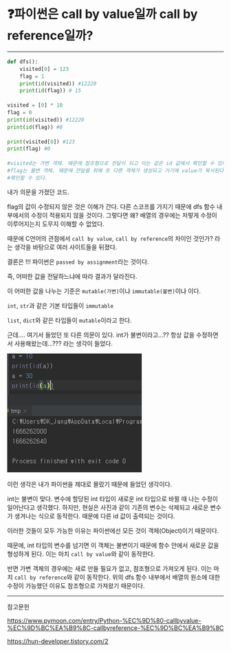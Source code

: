 # ❓파이썬은 call by value일까 call by reference일까?

---

```python
def dfs():
	visited[0] = 123
	flag = 1
	print(id(visited)) #12220
	print(id(flag)) # 15
    
visited = [0] * 10
flag = 0
print(id(visited)) #12220
print(id(flag)) #8

print(visited[0]) #123
print(flag) #0

#visited는 가변 객체. 때문에 참조형으로 전달이 되고 이는 같은 id 값에서 확인할 수 있다.
#flag는 불변 객체. 때문에 전달을 위해 또 다른 객체가 생성되고 거기에 value가 복사된다. 이는 다른 id 값에서 
#확인할 수 있다.
```



내가 의문을 가졌던 코드.

flag의 값이 수정되지 않은 것은 이해가 간다. 다른 스코프를 가지기 때문에 dfs 함수 내부에서의 수정이 적용되지 않을 것이다. 그렇다면 왜? 배열의 경우에는 저렇게 수정이 이루어지는지 도무지 이해할 수 없었다.

때문에 C언어의 관점에서 `call by value`, `call by reference`의 차이인 것인가? 라는 생각을 바탕으로 여러 사이트들을 뒤졌다. 

결론은 !!! 파이썬은 `passed by assignment`라는 것이다.

즉, 어떠한 값을 전달하느냐에 따라 결과가 달라진다.

이 어떠한 값을 나누는 기준은 `mutable(가변)`이냐 `immutable(불변)`이냐 이다.

`int`, `str`과 같은 기본 타입들이 `immutable`

`list`, `dict`와 같은 타입들이 `mutable`이라고 한다.

근데.... 여기서 들었던 또 다른 의문이 있다. int가 불변이라고...?? 항상 값을 수정하면서 사용해왔는데...??? 라는 생각이 들었다.

![callby](..\assets\img\callby.jpg)

이런 생각은 내가 파이썬을 제대로 몰랐기 때문에 들었던 생각이다.

int는 불변이 맞다. 변수에 할당된 int 타입이 새로운 int 타입으로 바뀔 때 나는 수정이 일어난다고 생각했다. 하지만, 현실은 사진과 같이 기존의 변수는 삭제되고 새로운 변수가 생겨나는 식으로 동작한다. 때문에 다른 id 값이 출력되는 것이다.

이러한 것들이 모두 가능한 이유는 파이썬에선 모든 것이 객체(Object)이기 때문이다.

때문에, int 타입의 변수를 넘기면 이 객체는 불변이기 때문에 함수 안에서 새로운 값을 형성하게 된다. 이는 마치 `call by value`와 같이 동작한다.

반면 가변 객체의 경우에는 새로 만들 필요가 없고, 참조형으로 가져오게 된다. 이는 마치 `call by reference`와 같이 동작한다. 위의 dfs 함수 내부에서 배열의 원소에 대한 수정이 가능했던 이유도 참조형으로 가져왔기 때문이다.



---

참고문헌

https://www.pymoon.com/entry/Python-%EC%9D%80-callbyvalue-%EC%9D%BC%EA%B9%8C-callbyreference-%EC%9D%BC%EA%B9%8C

https://hun-developer.tistory.com/2